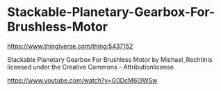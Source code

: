 # Stackable-Planetary-Gearbox-For-Brushless-Motor
https://www.thingiverse.com/thing:5437152

Stackable Planetary Gearbox For Brushless Motor by Michael_Rechtinis licensed under the Creative Commons - Attributionlicense.

https://www.youtube.com/watch?v=G0DcM60lWSw

